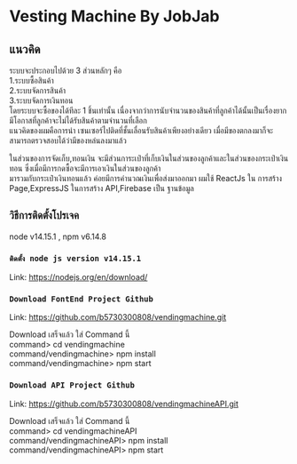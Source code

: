 # Vesting Machine By JobJab

## แนวคิด
ระบบจะประกอบไปด้วย 3 ส่วนหลักๆ คือ \
1.ระบบซื้อสินค้า \
2.ระบบจัดการสินค้า \
3.ระบบจัดการเงินทอน \
โดยระบบจะซื้อของได้ทีละ 1 ชิ้นเท่านั้น เนื่องจากว่าการนับจำนวนของสินค้าที่ลูกค้าได้นั้นเป็นเรื่องยาก มีโอกาสที่ลูกค้าจะไม่ได้รับสินค้าตามจำนวนที่เลือก \
แนวคิดของผมคือการนำ เซนเซอร์ไปติดที่ชั้นเลื่อนรับสินค้าเพียงอย่างเดียว เมื่อมีของตกลงมาก็จะสามารถตรวจสอบได้ว่ามีของหล่นลงมาแล้ว 

ในส่วนของการจัดเก็บ,ทอนเงิน จะมีส่วนการะเป๋าที่เก็บเงินในส่วนของลูกค้าและในส่วนของกระเป๋าเงินทอน ซึ่งเมื่อมีการกดซื้อจะมีการเอาเงินในส่วนของลูกค้า \
มารวมกับกระเป๋าเงินทอนแล้ว ค่อยมีการคำนวณเงินเพื่อส่งมาออกมา 
ผมใช้ ReactJs ใน การสร้าง Page,ExpressJS ในการสร้าง API,Firebase เป็น ฐานข้อมูล

## `วิธีการติดตั้งโปรเจค`
node v14.15.1 , npm v6.14.8

### `ติดตั้ง node js version v14.15.1`
Link: https://nodejs.org/en/download/

### `Download FontEnd Project Github`
Link: https://github.com/b5730300808/vendingmachine.git 

Download เสร็จแล้ว ใส่ Command นี้ \
command> cd vendingmachine \
command/vendingmachine> npm install \
command/vendingmachine> npm start 

### `Download API Project Github`
Link: https://github.com/b5730300808/vendingmachineAPI.git 

Download เสร็จแล้ว ใส่ Command นี้ \
command> cd vendingmachineAPI \
command/vendingmachineAPI> npm install \
command/vendingmachineAPI> npm start 





